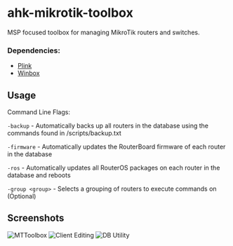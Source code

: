 # ahk-mikrotik-toolbox
MSP focused toolbox for managing MikroTik routers and switches.

### Dependencies: ###
- [Plink](https://www.chiark.greenend.org.uk/~sgtatham/putty/latest.html)
- [Winbox](https://mikrotik.com/download)

## Usage ##
Command Line Flags:

`-backup` - Automatically backs up all routers in the database using the commands found in /scripts/backup.txt

`-firmware` - Automatically updates the RouterBoard firmware of each router in the database

`-ros` - Automatically updates all RouterOS packages on each router in the database and reboots

`-group <group>` - Selects a grouping of routers to execute commands on (Optional)

## Screenshots ##
![MTToolbox](https://i.imgur.com/8fuSMfj.png)
![Client Editing](https://i.imgur.com/w7hPvHd.png)
![DB Utility](https://i.imgur.com/4iJ2upu.png)
